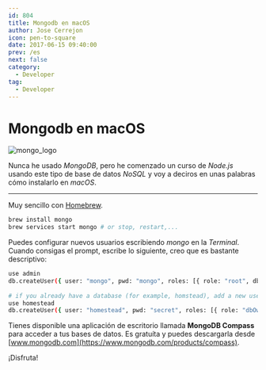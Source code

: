 ```yaml
---
id: 804
title: Mongodb en macOS
author: Jose Cerrejon
icon: pen-to-square
date: 2017-06-15 09:40:00
prev: /es
next: false
category:
  - Developer
tag:
  - Developer
---
```


# Mongodb en macOS

![mongo_logo](/images/2016/06/mongo_logo.png)

Nunca he usado *MongoDB*, pero he comenzado un curso de *Node.js* usando este tipo de base de datos *NoSQL* y voy a deciros en unas palabras cómo instalarlo en *macOS*.

- - -
Muy sencillo con [Homebrew](https://brew.sh/).

```bash
brew install mongo
brew services start mongo # or stop, restart,...
```

Puedes configurar nuevos usuarios escribiendo *mongo* en la *Terminal*. Cuando consigas el prompt, escribe lo siguiente, creo que es bastante descriptivo:

```bash
use admin
db.createUser({ user: "mongo", pwd: "mongo", roles: [{ role: "root", db: "admin" }] })
 
# if you already have a database (for example, homstead), add a new user with:
use homestead
db.createUser({ user: "homestead", pwd: "secret", roles: [{ role: "dbOwner", db: "homestead" }] }) 
```

Tienes disponible una aplicación de escritorio llamada **MongoDB Compass** para acceder a tus bases de datos. Es gratuíta y puedes descargarla desde  [www.mongodb.com](https://www.mongodb.com/products/compass).

¡Disfruta!